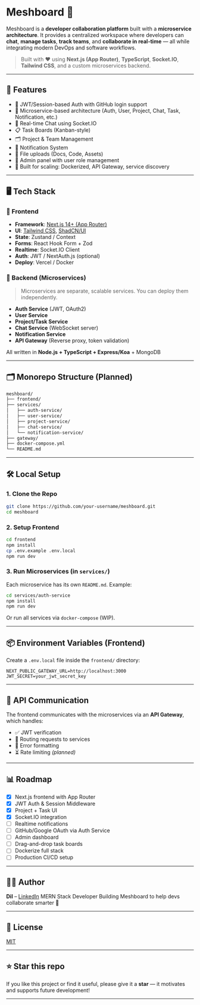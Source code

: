 
# Meshboard 🧩

Meshboard is a **developer collaboration platform** built with a **microservice architecture**. It provides a centralized workspace where developers can **chat**, **manage tasks**, **track teams**, and **collaborate in real-time** — all while integrating modern DevOps and software workflows.

> Built with ❤️ using **Next.js (App Router)**, **TypeScript**, **Socket.IO**, **Tailwind CSS**, and a custom microservices backend.

---

## 🚀 Features

* 🔐 JWT/Session-based Auth with GitHub login support
* 🧩 Microservice-based architecture (Auth, User, Project, Chat, Task, Notification, etc.)
* 💬 Real-time Chat using Socket.IO
* 📋 Task Boards (Kanban-style)
* 🗂️ Project & Team Management
* 🔔 Notification System
* 📁 File uploads (Docs, Code, Assets)
* 👥 Admin panel with user role management
* 🧪 Built for scaling: Dockerized, API Gateway, service discovery

---

## 🖥️ Tech Stack

### 🧭 Frontend

* **Framework**: [Next.js 14+ (App Router)](https://nextjs.org/docs/app)
* **UI**: [Tailwind CSS](https://tailwindcss.com/), [ShadCN/UI](https://ui.shadcn.com/)
* **State**: Zustand / Context
* **Forms**: React Hook Form + Zod
* **Realtime**: Socket.IO Client
* **Auth**: JWT / NextAuth.js (optional)
* **Deploy**: Vercel / Docker

### 🧱 Backend (Microservices)

> Microservices are separate, scalable services. You can deploy them independently.

* **Auth Service** (JWT, OAuth2)
* **User Service**
* **Project/Task Service**
* **Chat Service** (WebSocket server)
* **Notification Service**
* **API Gateway** (Reverse proxy, token validation)

All written in **Node.js + TypeScript + Express/Koa** + MongoDB

---

## 🗂️ Monorepo Structure (Planned)

```bash
meshboard/
├── frontend/             
├── services/             
│   ├── auth-service/
│   ├── user-service/
│   ├── project-service/
│   ├── chat-service/
│   └── notification-service/
├── gateway/              
├── docker-compose.yml    
└── README.md             
```

---

## 🛠️ Local Setup

### 1. Clone the Repo

```bash
git clone https://github.com/your-username/meshboard.git
cd meshboard
```

### 2. Setup Frontend

```bash
cd frontend
npm install
cp .env.example .env.local
npm run dev
```

### 3. Run Microservices (in `services/`)

Each microservice has its own `README.md`. Example:

```bash
cd services/auth-service
npm install
npm run dev
```

Or run all services via `docker-compose` (WIP).

---

## 📦 Environment Variables (Frontend)

Create a `.env.local` file inside the `frontend/` directory:

```env
NEXT_PUBLIC_GATEWAY_URL=http://localhost:3000
JWT_SECRET=your_jwt_secret_key
```

---

## 📡 API Communication

The frontend communicates with the microservices via an **API Gateway**, which handles:

* ✅ JWT verification
* 🚀 Routing requests to services
* 🧼 Error formatting
* ⏳ Rate limiting *(planned)*

---

## 📊 Roadmap

* [x] Next.js frontend with App Router
* [x] JWT Auth & Session Middleware
* [x] Project + Task UI
* [x] Socket.IO integration
* [ ] Realtime notifications
* [ ] GitHub/Google OAuth via Auth Service
* [ ] Admin dashboard
* [ ] Drag-and-drop task boards
* [ ] Dockerize full stack
* [ ] Production CI/CD setup

---

## 🧑‍💻 Author

**Dil** – [LinkedIn](https://www.linkedin.com)
MERN Stack Developer
Building Meshboard to help devs collaborate smarter 🚀

---

## 📃 License

[MIT](./LICENSE)

---

## ⭐ Star this repo

If you like this project or find it useful, please give it a **star** — it motivates and supports future development!

---

